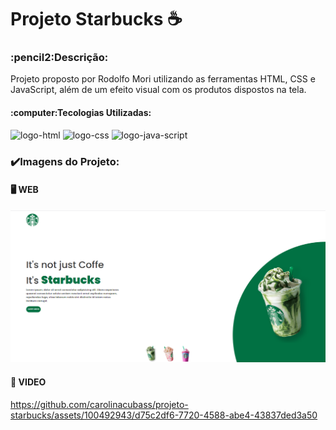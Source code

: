 <h1>Projeto Starbucks ☕</h1>
<h3>:pencil2:Descrição:</h3>
<p>Projeto proposto por Rodolfo Mori utilizando as ferramentas HTML, CSS e JavaScript, além de um efeito visual com os produtos dispostos na tela.</p>

<h4>:computer:Tecologias Utilizadas:</h4>
<img src="https://img.shields.io/badge/HTML5-E34F26?style=for-the-badge&logo=html5&logoColor=white" alt="logo-html"/>
<img src="https://img.shields.io/badge/CSS3-1572B6?style=for-the-badge&logo=css3&logoColor=white" alt="logo-css"/>
<img src="https://img.shields.io/badge/JavaScript-323330?style=for-the-badge&logo=javascript&logoColor=F7DF1E" alt="logo-java-script"/>
<br>
<h3>✔️Imagens do Projeto:</h3>
<h4>🖥️ WEB</h4>
<img src="https://github.com/carolinacubass/projeto-starbucks/blob/main/img/starbucks-web.png" alt="imagem-web-projeto"/>
<h4>🎥 VIDEO</h4>

https://github.com/carolinacubass/projeto-starbucks/assets/100492943/d75c2df6-7720-4588-abe4-43837ded3a50
